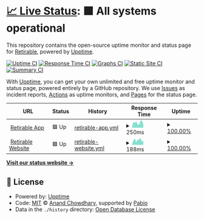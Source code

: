 # [📈 Live Status](https://status.retirable.com): <!--live status--> **🟩 All systems operational**

This repository contains the open-source uptime monitor and status page for [Retirable](https://retirable.com), powered by [Upptime](https://github.com/upptime/upptime).

[![Uptime CI](https://github.com/retirable/status/workflows/Uptime%20CI/badge.svg)](https://github.com/retirable/status/actions?query=workflow%3A%22Uptime+CI%22)
[![Response Time CI](https://github.com/retirable/status/workflows/Response%20Time%20CI/badge.svg)](https://github.com/retirable/status/actions?query=workflow%3A%22Response+Time+CI%22)
[![Graphs CI](https://github.com/retirable/status/workflows/Graphs%20CI/badge.svg)](https://github.com/retirable/status/actions?query=workflow%3A%22Graphs+CI%22)
[![Static Site CI](https://github.com/retirable/status/workflows/Static%20Site%20CI/badge.svg)](https://github.com/retirable/status/actions?query=workflow%3A%22Static+Site+CI%22)
[![Summary CI](https://github.com/retirable/status/workflows/Summary%20CI/badge.svg)](https://github.com/retirable/status/actions?query=workflow%3A%22Summary+CI%22)

With [Upptime](https://upptime.js.org), you can get your own unlimited and free uptime monitor and status page, powered entirely by a GitHub repository. We use [Issues](https://github.com/retirable/status/issues) as incident reports, [Actions](https://github.com/retirable/status/actions) as uptime monitors, and [Pages](https://status.retirable.com) for the status page.

<!--start: status pages-->
<!-- This summary is generated by Upptime (https://github.com/upptime/upptime) -->
<!-- Do not edit this manually, your changes will be overwritten -->
<!-- prettier-ignore -->
| URL | Status | History | Response Time | Uptime |
| --- | ------ | ------- | ------------- | ------ |
| <img alt="" src="https://icons.duckduckgo.com/ip3/app.retirable.com.ico" height="13"> [Retirable App](https://app.retirable.com) | 🟩 Up | [retirable-app.yml](https://github.com/retirable/status/commits/HEAD/history/retirable-app.yml) | <details><summary><img alt="Response time graph" src="./graphs/retirable-app/response-time-week.png" height="20"> 250ms</summary><br><a href="https://status.retirable.com/history/retirable-app"><img alt="Response time 250" src="https://img.shields.io/endpoint?url=https%3A%2F%2Fraw.githubusercontent.com%2Fretirable%2Fstatus%2FHEAD%2Fapi%2Fretirable-app%2Fresponse-time.json"></a><br><a href="https://status.retirable.com/history/retirable-app"><img alt="24-hour response time 250" src="https://img.shields.io/endpoint?url=https%3A%2F%2Fraw.githubusercontent.com%2Fretirable%2Fstatus%2FHEAD%2Fapi%2Fretirable-app%2Fresponse-time-day.json"></a><br><a href="https://status.retirable.com/history/retirable-app"><img alt="7-day response time 250" src="https://img.shields.io/endpoint?url=https%3A%2F%2Fraw.githubusercontent.com%2Fretirable%2Fstatus%2FHEAD%2Fapi%2Fretirable-app%2Fresponse-time-week.json"></a><br><a href="https://status.retirable.com/history/retirable-app"><img alt="30-day response time 250" src="https://img.shields.io/endpoint?url=https%3A%2F%2Fraw.githubusercontent.com%2Fretirable%2Fstatus%2FHEAD%2Fapi%2Fretirable-app%2Fresponse-time-month.json"></a><br><a href="https://status.retirable.com/history/retirable-app"><img alt="1-year response time 250" src="https://img.shields.io/endpoint?url=https%3A%2F%2Fraw.githubusercontent.com%2Fretirable%2Fstatus%2FHEAD%2Fapi%2Fretirable-app%2Fresponse-time-year.json"></a></details> | <details><summary><a href="https://status.retirable.com/history/retirable-app">100.00%</a></summary><a href="https://status.retirable.com/history/retirable-app"><img alt="All-time uptime 100.00%" src="https://img.shields.io/endpoint?url=https%3A%2F%2Fraw.githubusercontent.com%2Fretirable%2Fstatus%2FHEAD%2Fapi%2Fretirable-app%2Fuptime.json"></a><br><a href="https://status.retirable.com/history/retirable-app"><img alt="24-hour uptime 100.00%" src="https://img.shields.io/endpoint?url=https%3A%2F%2Fraw.githubusercontent.com%2Fretirable%2Fstatus%2FHEAD%2Fapi%2Fretirable-app%2Fuptime-day.json"></a><br><a href="https://status.retirable.com/history/retirable-app"><img alt="7-day uptime 100.00%" src="https://img.shields.io/endpoint?url=https%3A%2F%2Fraw.githubusercontent.com%2Fretirable%2Fstatus%2FHEAD%2Fapi%2Fretirable-app%2Fuptime-week.json"></a><br><a href="https://status.retirable.com/history/retirable-app"><img alt="30-day uptime 100.00%" src="https://img.shields.io/endpoint?url=https%3A%2F%2Fraw.githubusercontent.com%2Fretirable%2Fstatus%2FHEAD%2Fapi%2Fretirable-app%2Fuptime-month.json"></a><br><a href="https://status.retirable.com/history/retirable-app"><img alt="1-year uptime 100.00%" src="https://img.shields.io/endpoint?url=https%3A%2F%2Fraw.githubusercontent.com%2Fretirable%2Fstatus%2FHEAD%2Fapi%2Fretirable-app%2Fuptime-year.json"></a></details>
| <img alt="" src="https://icons.duckduckgo.com/ip3/retirable.com.ico" height="13"> [Retirable Website](https://retirable.com) | 🟩 Up | [retirable-website.yml](https://github.com/retirable/status/commits/HEAD/history/retirable-website.yml) | <details><summary><img alt="Response time graph" src="./graphs/retirable-website/response-time-week.png" height="20"> 188ms</summary><br><a href="https://status.retirable.com/history/retirable-website"><img alt="Response time 188" src="https://img.shields.io/endpoint?url=https%3A%2F%2Fraw.githubusercontent.com%2Fretirable%2Fstatus%2FHEAD%2Fapi%2Fretirable-website%2Fresponse-time.json"></a><br><a href="https://status.retirable.com/history/retirable-website"><img alt="24-hour response time 188" src="https://img.shields.io/endpoint?url=https%3A%2F%2Fraw.githubusercontent.com%2Fretirable%2Fstatus%2FHEAD%2Fapi%2Fretirable-website%2Fresponse-time-day.json"></a><br><a href="https://status.retirable.com/history/retirable-website"><img alt="7-day response time 188" src="https://img.shields.io/endpoint?url=https%3A%2F%2Fraw.githubusercontent.com%2Fretirable%2Fstatus%2FHEAD%2Fapi%2Fretirable-website%2Fresponse-time-week.json"></a><br><a href="https://status.retirable.com/history/retirable-website"><img alt="30-day response time 188" src="https://img.shields.io/endpoint?url=https%3A%2F%2Fraw.githubusercontent.com%2Fretirable%2Fstatus%2FHEAD%2Fapi%2Fretirable-website%2Fresponse-time-month.json"></a><br><a href="https://status.retirable.com/history/retirable-website"><img alt="1-year response time 188" src="https://img.shields.io/endpoint?url=https%3A%2F%2Fraw.githubusercontent.com%2Fretirable%2Fstatus%2FHEAD%2Fapi%2Fretirable-website%2Fresponse-time-year.json"></a></details> | <details><summary><a href="https://status.retirable.com/history/retirable-website">100.00%</a></summary><a href="https://status.retirable.com/history/retirable-website"><img alt="All-time uptime 100.00%" src="https://img.shields.io/endpoint?url=https%3A%2F%2Fraw.githubusercontent.com%2Fretirable%2Fstatus%2FHEAD%2Fapi%2Fretirable-website%2Fuptime.json"></a><br><a href="https://status.retirable.com/history/retirable-website"><img alt="24-hour uptime 100.00%" src="https://img.shields.io/endpoint?url=https%3A%2F%2Fraw.githubusercontent.com%2Fretirable%2Fstatus%2FHEAD%2Fapi%2Fretirable-website%2Fuptime-day.json"></a><br><a href="https://status.retirable.com/history/retirable-website"><img alt="7-day uptime 100.00%" src="https://img.shields.io/endpoint?url=https%3A%2F%2Fraw.githubusercontent.com%2Fretirable%2Fstatus%2FHEAD%2Fapi%2Fretirable-website%2Fuptime-week.json"></a><br><a href="https://status.retirable.com/history/retirable-website"><img alt="30-day uptime 100.00%" src="https://img.shields.io/endpoint?url=https%3A%2F%2Fraw.githubusercontent.com%2Fretirable%2Fstatus%2FHEAD%2Fapi%2Fretirable-website%2Fuptime-month.json"></a><br><a href="https://status.retirable.com/history/retirable-website"><img alt="1-year uptime 100.00%" src="https://img.shields.io/endpoint?url=https%3A%2F%2Fraw.githubusercontent.com%2Fretirable%2Fstatus%2FHEAD%2Fapi%2Fretirable-website%2Fuptime-year.json"></a></details>

<!--end: status pages-->

[**Visit our status website →**](https://status.retirable.com)

## 📄 License

- Powered by: [Upptime](https://github.com/upptime/upptime)
- Code: [MIT](./LICENSE) © [Anand Chowdhary](https://anandchowdhary.com), supported by [Pabio](https://pabio.com)
- Data in the `./history` directory: [Open Database License](https://opendatacommons.org/licenses/odbl/1-0/)
